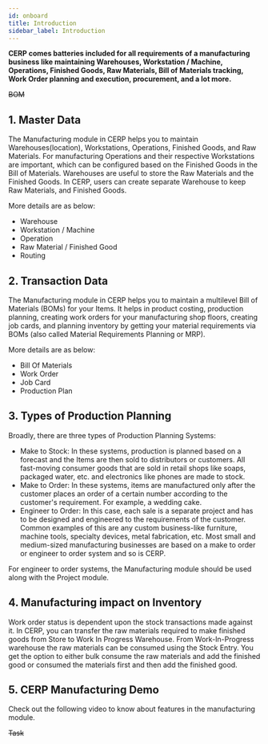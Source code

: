 ```yaml
---
id: onboard
title: Introduction
sidebar_label: Introduction
---
```


**CERP comes batteries included for all requirements of a manufacturing business like maintaining Warehouses, Workstation / Machine, Operations, Finished Goods, Raw Materials, Bill of Materials tracking, Work Order planning and execution, procurement, and a lot more.**

~~BOM~~

## 1. Master Data

The Manufacturing module in CERP helps you to maintain Warehouses(location), Workstations, Operations, Finished Goods, and Raw Materials. For manufacturing Operations and their respective Workstations are important, which can be configured based on the Finished Goods in the Bill of Materials. Warehouses are useful to store the Raw Materials and the Finished Goods. In CERP, users can create separate Warehouse to keep Raw Materials, and Finished Goods.

More details are as below:

- Warehouse
- Workstation / Machine
- Operation
- Raw Material / Finished Good
- Routing

## 2. Transaction Data

The Manufacturing module in CERP helps you to maintain a multilevel Bill of Materials (BOMs) for your Items. It helps in product costing, production planning, creating work orders for your manufacturing shop floors, creating job cards, and planning inventory by getting your material requirements via BOMs (also called Material Requirements Planning or MRP).

More details are as below:

- Bill Of Materials
- Work Order
- Job Card
- Production Plan

## 3. Types of Production Planning

Broadly, there are three types of Production Planning Systems:

- Make to Stock: In these systems, production is planned based on a forecast and the Items are then sold to distributors or customers. All fast-moving consumer goods that are sold in retail shops like soaps, packaged water, etc. and electronics like phones are made to stock.
- Make to Order: In these systems, items are manufactured only after the customer places an order of a certain number according to the customer's requirement. For example, a wedding cake.
- Engineer to Order: In this case, each sale is a separate project and has to be designed and engineered to the requirements of the customer. Common examples of this are any custom business-like furniture, machine tools, specialty devices, metal fabrication, etc.
  Most small and medium-sized manufacturing businesses are based on a make to order or engineer to order system and so is CERP.

For engineer to order systems, the Manufacturing module should be used along with the Project module.

## 4. Manufacturing impact on Inventory

Work order status is dependent upon the stock transactions made against it. In CERP, you can transfer the raw materials required to make finished goods from Store to Work In Progress Warehouse. From Work-In-Progress warehouse the raw materials can be consumed using the Stock Entry. You get the option to either bulk consume the raw materials and add the finished good or consumed the materials first and then add the finished good.

## 5. CERP Manufacturing Demo

Check out the following video to know about features in the manufacturing module.

~~Task~~
